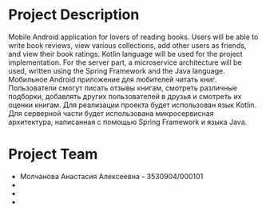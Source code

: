 # Project Description
Mobile Android application for lovers of reading books. Users will be able to write book reviews, view various collections, add other users as friends, and view their book ratings. Kotlin language will be used for the project implementation. For the server part, a microservice architecture will be used, written using the Spring Framework and the Java language.
Мобильное Android приложение для любителей читать книг. Пользователи смогут писать отзывы книгам, смотреть различные подборки, добавлять других пользователей в друзья и смотреть их оценки книгам. Для реализации проекта будет использован язык Kotlin. Для серверной части будет использована микросервисная архитектура, написанная с помощью Spring Framework и языка Java.
# Project Team
* Молчанова Анастасия Алексеевна - 3530904/000101
* 
* 
* 
